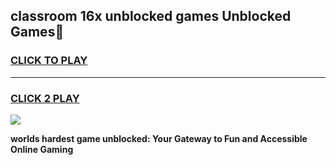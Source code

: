 
## classroom 16x unblocked games Unblocked Games👋
<h3>
<a href="https://premium.freeplayer.one?title=classroom_16x_unblocked_games&ref=16F">CLICK TO PLAY</a></h3>
<hr>

<h3>
<a href="https://premium.freeplayer.one?title=classroom_16x_unblocked_games&ref=16F">CLICK 2 PLAY</a>
  
</h3>

<a href="https://premium.freeplayer.one?title=classroom_16x_unblocked_games&ref=16F/"><img src="https://clearcache.store/games.png"></a>


**worlds hardest game unblocked: Your Gateway to Fun and Accessible Online Gaming**
